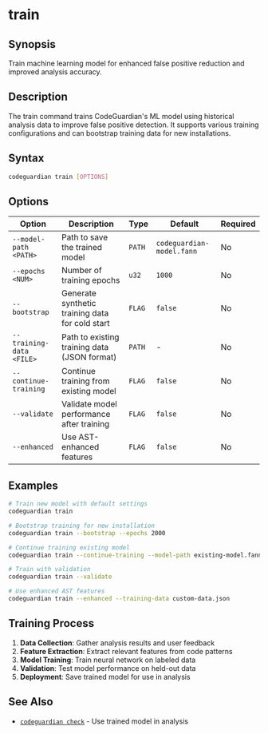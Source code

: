# train

## Synopsis
Train machine learning model for enhanced false positive reduction and improved analysis accuracy.

## Description
The train command trains CodeGuardian's ML model using historical analysis data to improve false positive detection. It supports various training configurations and can bootstrap training data for new installations.

## Syntax
```bash
codeguardian train [OPTIONS]
```

## Options
| Option | Description | Type | Default | Required |
|--------|-------------|------|---------|----------|
| `--model-path <PATH>` | Path to save the trained model | `PATH` | `codeguardian-model.fann` | No |
| `--epochs <NUM>` | Number of training epochs | `u32` | `1000` | No |
| `--bootstrap` | Generate synthetic training data for cold start | `FLAG` | `false` | No |
| `--training-data <FILE>` | Path to existing training data (JSON format) | `PATH` | - | No |
| `--continue-training` | Continue training from existing model | `FLAG` | `false` | No |
| `--validate` | Validate model performance after training | `FLAG` | `false` | No |
| `--enhanced` | Use AST-enhanced features | `FLAG` | `false` | No |

## Examples
```bash
# Train new model with default settings
codeguardian train

# Bootstrap training for new installation
codeguardian train --bootstrap --epochs 2000

# Continue training existing model
codeguardian train --continue-training --model-path existing-model.fann

# Train with validation
codeguardian train --validate

# Use enhanced AST features
codeguardian train --enhanced --training-data custom-data.json
```

## Training Process
1. **Data Collection**: Gather analysis results and user feedback
2. **Feature Extraction**: Extract relevant features from code patterns
3. **Model Training**: Train neural network on labeled data
4. **Validation**: Test model performance on held-out data
5. **Deployment**: Save trained model for use in analysis

## See Also
- [`codeguardian check`](check.md) - Use trained model in analysis
